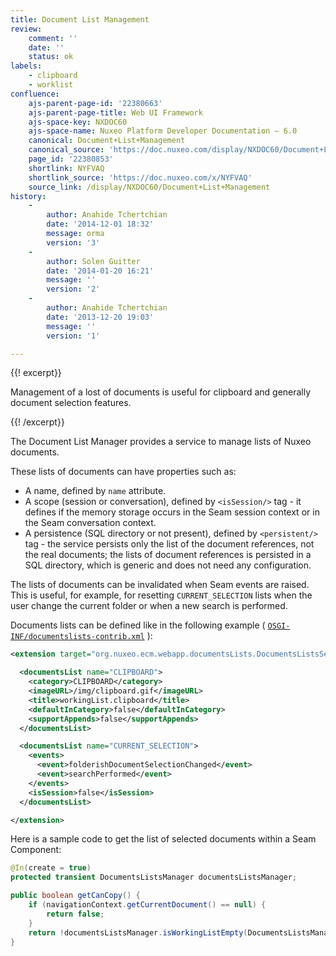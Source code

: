 ```yaml
---
title: Document List Management
review:
    comment: ''
    date: ''
    status: ok
labels:
    - clipboard
    - worklist
confluence:
    ajs-parent-page-id: '22380663'
    ajs-parent-page-title: Web UI Framework
    ajs-space-key: NXDOC60
    ajs-space-name: Nuxeo Platform Developer Documentation — 6.0
    canonical: Document+List+Management
    canonical_source: 'https://doc.nuxeo.com/display/NXDOC60/Document+List+Management'
    page_id: '22380853'
    shortlink: NYFVAQ
    shortlink_source: 'https://doc.nuxeo.com/x/NYFVAQ'
    source_link: /display/NXDOC60/Document+List+Management
history:
    - 
        author: Anahide Tchertchian
        date: '2014-12-01 18:32'
        message: orma
        version: '3'
    - 
        author: Solen Guitter
        date: '2014-01-20 16:21'
        message: ''
        version: '2'
    - 
        author: Anahide Tchertchian
        date: '2013-12-20 19:03'
        message: ''
        version: '1'

---
```

{{! excerpt}}

Management of a lost of documents is useful for clipboard and generally document selection features.

{{! /excerpt}}

The Document List Manager provides a service to manage lists of Nuxeo documents.

These lists of documents can have properties such as:

<div class="itemizedlist">

*   A name, defined by `name` attribute.
*   A scope (session or conversation), defined by `<isSession/>` tag - it defines if the memory storage occurs in the Seam session context or in the Seam conversation context.
*   A persistence (SQL directory or not present), defined by `<persistent/>` tag - the service persists only the list of the document references, not the real documents; the lists of document references is persisted in a SQL directory, which is generic and does not need any configuration.

</div>

The lists of documents can be invalidated when Seam events are raised. This is useful, for example, for resetting `CURRENT_SELECTION` lists when the user change the current folder or when a new search is performed.

Documents lists can be defined like in the following example ( [`OSGI-INF/documentslists-contrib.xml`](https://github.com/nuxeo/nuxeo-dm/blob/release-6.0/nuxeo-platform-webapp-core/src/main/resources/OSGI-INF/documentslists-contrib.xml) ):

```xml
<extension target="org.nuxeo.ecm.webapp.documentsLists.DocumentsListsService" point="list">

  <documentsList name="CLIPBOARD">
    <category>CLIPBOARD</category>
    <imageURL>/img/clipboard.gif</imageURL>
    <title>workingList.clipboard</title>
    <defaultInCategory>false</defaultInCategory>
    <supportAppends>false</supportAppends>
  </documentsList>

  <documentsList name="CURRENT_SELECTION">
    <events>
      <event>folderishDocumentSelectionChanged</event>
      <event>searchPerformed</event>
    </events>
    <isSession>false</isSession>
  </documentsList>

</extension>
```

Here is a sample code to get the list of selected documents within a Seam Component:

```java
@In(create = true)
protected transient DocumentsListsManager documentsListsManager;

public boolean getCanCopy() {
    if (navigationContext.getCurrentDocument() == null) {
        return false;
    }
    return !documentsListsManager.isWorkingListEmpty(DocumentsListsManager.CURRENT_DOCUMENT_SELECTION);
}
```
